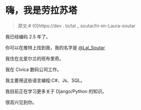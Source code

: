 # 嗨，我是劳拉苏塔

> 原文:# t0]https://dev . to/lal _ soutar/hi-im-Laura-soutar

我已经编码 2.5 年了。

你可以在推特上找到我，我的名字是 [@Lal_Soutar](https://twitter.com/Lal_Soutar)

我住在北爱尔兰的班布里奇。

我在 Civica 数码公司工作。

我主要用这些语言编程:C#、Js、SQL。

我目前正在学习更多关于 Django/Python 的知识。

很高兴见到你。